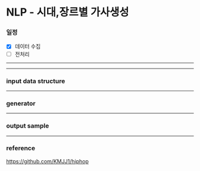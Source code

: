 # NLP - 시대,장르별 가사생성


### 일정

 - [x] 데이터 수집
 - [ ] 전처리

-------

--------


### input data structure
----------

### generator

----------

### output sample

-----------

### reference
https://github.com/KMJJ1/hiphop
